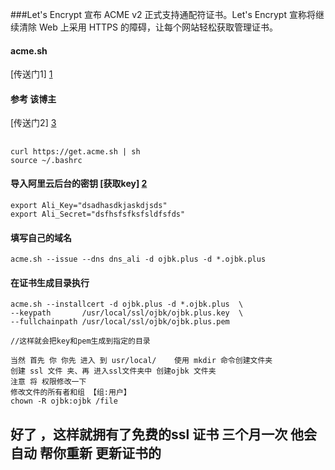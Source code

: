###Let's Encrypt 宣布 ACME v2 正式支持通配符证书。Let's Encrypt 宣称将继续清除 Web 上采用 HTTPS 的障碍，让每个网站轻松获取管理证书。

####  acme.sh 

  [传送门1] [1]
  
#### 参考 该博主
[传送门2] [3]



  [1]: https://github.com/Neilpang/acme.sh/wiki/%E8%AF%B4%E6%98%8E/        "传送门1"
  [2]: https://ak-console.aliyun.com/#/accesskey/  "获取key"
  [3]: https://my.oschina.net/kimver/blog/1634575/  "传送门2"
##  

	curl https://get.acme.sh | sh	
	source ~/.bashrc

#### 导入阿里云后台的密钥 [获取key] [2]

	export Ali_Key="dsadhasdkjaskdjsds"
	export Ali_Secret="dsfhsfsfksfsldfsfds"

#### 填写自己的域名
	acme.sh --issue --dns dns_ali -d ojbk.plus -d *.ojbk.plus
	
#### 在证书生成目录执行
	acme.sh --installcert -d ojbk.plus -d *.ojbk.plus  \
	--keypath       /usr/local/ssl/ojbk/ojbk.plus.key  \
	--fullchainpath /usr/local/ssl/ojbk/ojbk.plus.pem
	
	//这样就会把key和pem生成到指定的目录   
	
	当然 首先 你 你先 进入 到 usr/local/    使用 mkdir 命令创建文件夹 
	创建 ssl 文件 夹、再 进入ssl文件夹中 创建ojbk 文件夹 
	注意 将 权限修改一下 
	修改文件的所有者和组 【组:用户】
	chown -R ojbk:ojbk /file  



##  好了 ，这样就拥有了免费的ssl 证书 三个月一次 他会自动 帮你重新 更新证书的
	
